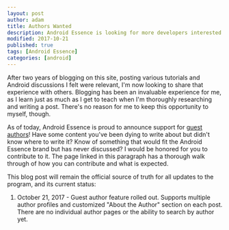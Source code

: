 ```yaml
---
layout: post
author: adam
title: Authors Wanted
description: Android Essence is looking for more developers interested in contributing to the product.
modified: 2017-10-21
published: true
tags: [Android Essence]
categories: [android]
---
```


After two years of blogging on this site, posting various tutorials and Android discussions I felt were relevant, I'm now looking to share that experience with others. Blogging has been an invaluable experience for me, as I learn just as much as I get to teach when I'm thoroughly researching and writing a post. There's no reason for me to keep this opportunity to myself, though.

<!--more-->

As of today, Android Essence is proud to announce support for [guest authors]({{site.url}}/guest-author/)! Have some content you've been dying to write about but didn't know where to write it? Know of something that would fit the Android Essence brand but has never discussed? I would be honored for you to contribute to it. The page linked in this paragraph has a thorough walk through of how you can contribute and what is expected.

This blog post will remain the official source of truth for all updates to the program, and its current status:

1. October 21, 2017 - Guest author feature rolled out. Supports multiple author profiles and customized "About the Author" section on each post. There are no individual author pages or the ability to search by author yet.